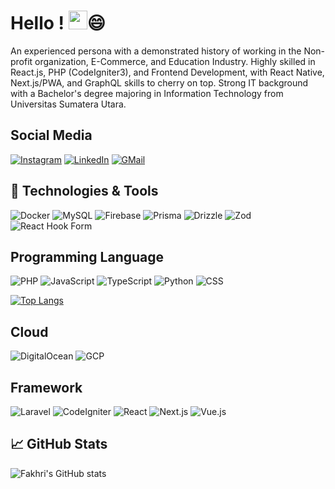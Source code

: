 # Hello ! <img src="https://raw.githubusercontent.com/MartinHeinz/MartinHeinz/master/wave.gif"  width="30px">😄
An experienced persona with a demonstrated history of working in the Non-profit organization, E-Commerce, and Education Industry. Highly skilled in React.js, PHP (CodeIgniter3), and Frontend Development, with React Native, Next.js/PWA, and GraphQL skills to cherry on top. Strong IT background with a Bachelor's degree majoring in Information Technology from Universitas Sumatera Utara.

## Social Media
[![Instagram](https://img.shields.io/badge/Instagram-%23E4405F.svg?style=for-the-badge&logo=Instagram&logoColor=white)](https://instagram.com/fakhririzha)
[![LinkedIn](https://img.shields.io/badge/LinkedIn-0077B5?style=for-the-badge&logo=linkedin&logoColor=white)](https://linkedin.com/in/fakhririzha)
[![GMail](https://img.shields.io/badge/Mail-c14438?style=for-the-badge&logo=GMail&logoColor=white)](mailto:mr.fakhririzhaa@gmail.com)

## 🔧 Technologies & Tools
<!-- ![GitHub](https://img.shields.io/badge/github-20232A?style=for-the-badge&logo=github&logoColor=white) -->
<!-- ![VScode](https://img.shields.io/badge/Visual%20Studio%20Code-0078d7.svg?style=for-the-badge&logo=visual-studio-code&logoColor=white) -->
![Docker](https://img.shields.io/badge/Docker-2CA5E0?style=for-the-badge&logo=docker&logoColor=white)
![MySQL](https://img.shields.io/badge/MySQL-f7f7f7?style=for-the-badge&logo=mysql)
![Firebase](https://img.shields.io/badge/Firebase-ffcc32?style=for-the-badge&logo=firebase&logoColor=000000)
![Prisma](https://img.shields.io/badge/Prisma-000000?style=for-the-badge&logo=prisma&logoColor=white)
![Drizzle](https://img.shields.io/badge/Drizzle-080808?style=for-the-badge&logo=drizzle&logoColor=c7f755)
![Zod](https://img.shields.io/badge/Zod-080808?style=for-the-badge&logo=zod)
![React Hook Form](https://img.shields.io/badge/React_Hook_Form-080808?style=for-the-badge&logo=reacthookform)

## Programming Language
![PHP](https://img.shields.io/badge/PHP-777BB4?style=for-the-badge&logo=php&logoColor=white)
![JavaScript](https://img.shields.io/badge/JavaScript-F7DF1E?style=for-the-badge&logo=javascript&logoColor=black)
![TypeScript](https://img.shields.io/badge/TypeScript-2f74c0?style=for-the-badge&logo=typescript&logoColor=white)
![Python](https://img.shields.io/badge/Python-0080FF?style=for-the-badge&logo=python&logoColor=white)
![CSS](https://img.shields.io/badge/CSS3-2d53e5?style=for-the-badge&logo=css3&logoColor=white)

[![Top Langs](https://github-readme-stats.vercel.app/api/top-langs/?username=fakhririzha)](https://github.com/fakhririzha)

## Cloud
![DigitalOcean](https://img.shields.io/badge/Digital_Ocean-0080FF?style=for-the-badge&logo=DigitalOcean&logoColor=white)
![GCP](https://img.shields.io/badge/Google_Cloud-ffffff?style=for-the-badge&logo=googlecloud)

## Framework
![Laravel](https://img.shields.io/badge/Laravel-FF2D20?style=for-the-badge&logo=laravel&logoColor=white)
![CodeIgniter](https://img.shields.io/badge/Codeigniter_3-EF4223?style=for-the-badge&logo=codeigniter&logoColor=white)
![React](https://img.shields.io/badge/React-20232A?style=for-the-badge&logo=react&logoColor=61DAFB)
![Next.js](https://img.shields.io/badge/Next.js-20232A?style=for-the-badge&logo=nextdotjs&logoColor=white)
![Vue.js](https://img.shields.io/badge/VueJS-f7f7f7?style=for-the-badge&logo=vuedotjs)

##  &#x1f4c8; GitHub Stats
![Fakhri's GitHub stats](https://github-readme-stats.vercel.app/api?username=fakhririzha&show_icons=true&theme=transparent&show=prs_merged)
